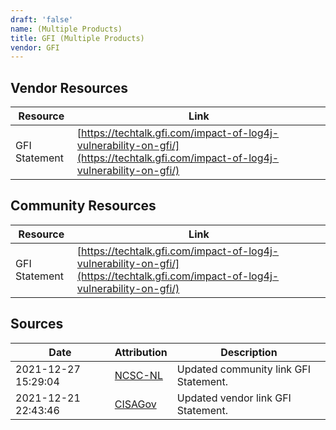 ```yaml
---
draft: 'false'
name: (Multiple Products)
title: GFI (Multiple Products)
vendor: GFI
---
```


## Vendor Resources
| Resource | Link |
| --- | --- |
| GFI Statement | [https://techtalk.gfi.com/impact-of-log4j-vulnerability-on-gfi/](https://techtalk.gfi.com/impact-of-log4j-vulnerability-on-gfi/) |

## Community Resources
| Resource | Link |
| --- | --- |
| GFI Statement | [https://techtalk.gfi.com/impact-of-log4j-vulnerability-on-gfi/](https://techtalk.gfi.com/impact-of-log4j-vulnerability-on-gfi/) |


## Sources
| Date | Attribution | Description |
| --- | --- | --- |
| 2021-12-27 15:29:04 | [NCSC-NL](https://github.com/NCSC-NL/log4shell/blob/main/software/README.md) | Updated community link GFI Statement.  |
| 2021-12-21 22:43:46 | [CISAGov](https://raw.githubusercontent.com/cisagov/log4j-affected-db/develop/README.md) | Updated vendor link GFI Statement.  |
